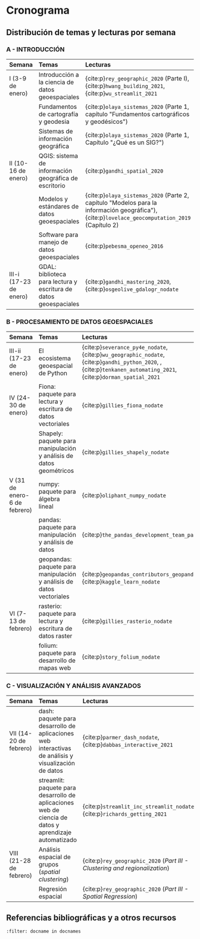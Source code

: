 # Cronograma

## Distribución de temas y lecturas por semana

### A - INTRODUCCIÓN
| Semana | Temas | Lecturas |
| :- | :- | :- |
| I (3-9 de enero)    | Introducción a la ciencia de datos geoespaciales | {cite:p}`rey_geographic_2020` (Parte I), {cite:p}`hwang_building_2021`, {cite:p}`wu_streamlit_2021` |
|                     | Fundamentos de cartografía y geodesia | {cite:p}`olaya_sistemas_2020` (Parte 1, capítulo "Fundamentos cartográficos y geodésicos") |
|                     | Sistemas de información geográfica | {cite:p}`olaya_sistemas_2020` (Parte 1, Capítulo "¿Qué es un SIG?") |
| II (10-16 de enero) | QGIS: sistema de información geográfica de escritorio | {cite:p}`gandhi_spatial_2020` |
|                     | Modelos y estándares de datos geoespaciales | {cite:p}`olaya_sistemas_2020` (Parte 2, capítulo "Modelos para la información geográfica"), {cite:p}`lovelace_geocomputation_2019` (Capítulo 2) |
|                     | Software para manejo de datos geoespaciales | {cite:p}`pebesma_openeo_2016` |
| III-i (17-23 de enero) | GDAL: biblioteca para lectura y escritura de datos geoespaciales | {cite:p}`gandhi_mastering_2020`, {cite:p}`osgeolive_gdalogr_nodate` |

### B - PROCESAMIENTO DE DATOS GEOESPACIALES
| Semana | Temas | Lecturas |
| :- | :- | :- |
| III-ii (17-23 de enero) | El ecosistema geoespacial de Python | {cite:p}`severance_py4e_nodate`, {cite:p}`wu_geographic_nodate`, {cite:p}`gandhi_python_2020`, , {cite:p}`tenkanen_automating_2021`, {cite:p}`dorman_spatial_2021` |
| IV (24-30 de enero) | Fiona: paquete para lectura y escritura de datos vectoriales | {cite:p}`gillies_fiona_nodate` |
|                     | Shapely: paquete para manipulación y análisis de datos geométricos | {cite:p}`gillies_shapely_nodate` |
| V (31 de enero-6 de febrero) | numpy: paquete para álgebra lineal | {cite:p}`oliphant_numpy_nodate` |
|                     | pandas: paquete para manipulación y análisis de datos | {cite:p}`the_pandas_development_team_pandas_nodate` |
|                     | geopandas: paquete para manipulación y análisis de datos vectoriales | {cite:p}`geopandas_contributors_geopandas_nodate`, {cite:p}`kaggle_learn_nodate` |
| VI (7-13 de febrero) | rasterio: paquete para lectura y escritura de datos raster | {cite:p}`gillies_rasterio_nodate` |
|                      | folium: paquete para desarrollo de mapas web | {cite:p}`story_folium_nodate` |


### C - VISUALIZACIÓN Y ANÁLISIS AVANZADOS
| Semana | Temas | Lecturas |
| :- | :- | :- |
| VII (14-20 de febrero) | dash: paquete para desarrollo de aplicaciones web interactivas de análisis y visualización de datos | {cite:p}`parmer_dash_nodate`, {cite:p}`dabbas_interactive_2021` |
|                        | streamlit: paquete para desarrollo de aplicaciones web de ciencia de datos y aprendizaje automatizado | {cite:p}`streamlit_inc_streamlit_nodate`, {cite:p}`richards_getting_2021` |
| VIII (21-28 de febrero) | Análisis espacial de grupos (*spatial clustering*) | {cite:p}`rey_geographic_2020` (*Part III - Clustering and regionalization*) |
|                     | Regresión espacial | {cite:p}`rey_geographic_2020` (*Part III - Spatial Regression*) |

## Referencias bibliográficas y a otros recursos
```{bibliography}
:filter: docname in docnames
```